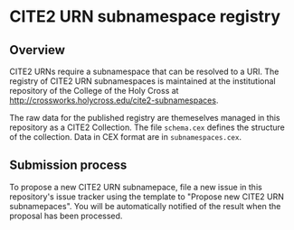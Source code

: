 # CITE2 URN subnamespace registry


## Overview


CITE2 URNs require a subnamespace that can be resolved to a URI.   The registry of CITE2 URN subnamespaces is maintained at the institutional repository of the College of the Holy Cross at <http://crossworks.holycross.edu/cite2-subnamespaces>.

The raw data for the published registry are themeselves managed in this repository as a CITE2 Collection.  The file `schema.cex` defines the structure of the collection.  Data in CEX format are in `subnamespaces.cex`.


## Submission process


To propose a new CITE2 URN subnamepace, file a new issue in this repository's issue tracker using the template to "Propose new CITE2 URN subnamepaces".  You will be automatically notified of the result when the proposal has been processed.
